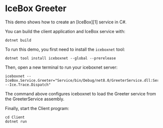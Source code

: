 #  IceBox Greeter

This demo shows how to create an [IceBox][1] service in C#.

You can build the client application and IceBox service with:

``` shell
dotnet build
```

To run this demo, you first need to install the `iceboxnet` tool:

```shell
dotnet tool install iceboxnet --global --prerelease
```

Then, open a new terminal to run your iceboxnet server:

```shell
iceboxnet --IceBox.Service.Greeter="Service/bin/Debug/net8.0/GreeterService.dll:Service.GreeterService --Ice.Trace.Dispatch"
```

The command above configures iceboxnet to load the Greeter service from the GreeterService assembly.

Finally, start the Client program:

```shell
cd Client
dotnet run
```
